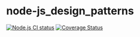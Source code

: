 # node-js_design_patterns
[![Node.js CI status](https://github.com/davide-88/node-js_design_patterns/workflows/Node.js%20CI/badge.svg)](https://github.com/davide-88/node-js_design_patterns/actions)
[![Coverage Status](https://coveralls.io/repos/github/davide-88/node-js_design_patterns/badge.svg?branch=main)](https://coveralls.io/github/davide-88/node-js_design_patterns?branch=main)
